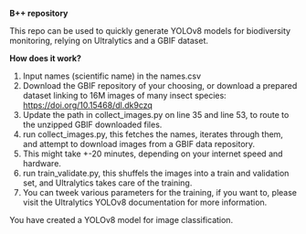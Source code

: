 **B++ repository**

This repo can be used to quickly generate YOLOv8 models for biodiversity monitoring, relying on Ultralytics and a GBIF dataset.

**How does it work?**
1. Input names (scientific name) in the names.csv
2. Download the GBIF repository of your choosing, or download a prepared dataset linking to 16M images of many insect species: https://doi.org/10.15468/dl.dk9czq
3. Update the path in collect_images.py on line 35 and line 53, to route to the unzipped GBIF downloaded files.
4. run collect_images.py, this fetches the names, iterates through them, and attempt to download images from a GBIF data repository.
5. This might take +-20 minutes, depending on your internet speed and hardware.
6. run train_validate.py, this shuffels the images into a train and validation set, and Ultralytics takes care of the training.
7. You can tweek various parameters for the training, if you want to, please visit the Ultralytics YOLOv8 documentation for more information.

You have created a YOLOv8 model for image classification.

